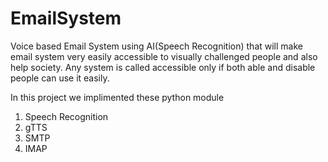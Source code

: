 # EmailSystem
 Voice based Email System using AI(Speech Recognition) that will make email system very easily accessible to visually 
 challenged people and also help society. Any system is called accessible only if both able and disable people can use it easily.
 
 
 In this project we implimented these python module
 1. Speech Recognition
 2. gTTS
 3. SMTP
 4. IMAP
